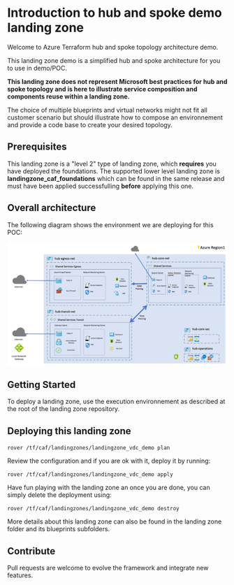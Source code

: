# Introduction to hub and spoke demo landing zone

Welcome to Azure Terraform hub and spoke topology architecture demo.

This landing zone demo is a simplified hub and spoke architecture for you to use in demo/POC.

**This landing zone does not represent Microsoft best practices for hub and spoke topology and is here to illustrate service composition and components reuse within a landing zone.**

The choice of multiple blueprints and virtual networks might not fit all customer scenario but should illustrate how to compose an environnement and provide a code base to create your desired topology.

## Prerequisites

This landing zone is a "level 2" type of landing zone, which **requires** you have deployed  the foundations. The supported lower level landing zone is **landingzone_caf_foundations** which can be found in the same release and must have been applied successfulling **before** applying this one. 

## Overall architecture

The following diagram shows the environment we are deploying for this POC:

![Overall hub spoke demo diagram](../../_pictures/hub_spoke/hubspoke_overall.png)

## Getting Started

To deploy a landing zone, use the execution environnement as described at the root of the landing zone repository.

## Deploying this landing zone

```
rover /tf/caf/landingzones/landingzone_vdc_demo plan
```
Review the configuration and if you are ok with it, deploy it by running:
```
rover /tf/caf/landingzones/landingzone_vdc_demo apply
```
Have fun playing with the landing zone an once you are done, you can simply delete the deployment using:
```
rover /tf/caf/landingzones/landingzone_vdc_demo destroy
```

More details about this landing zone can also be found in the landing zone folder and its blueprints subfolders.

## Contribute

Pull requests are welcome to evolve the framework and integrate new features.
